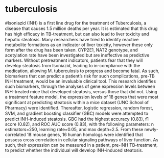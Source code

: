 # tuberculosis
#Isoniazid (INH) is a ﬁrst line drug for the treatment of Tuberculosis, a disease that causes 1.5 million deaths per year. It is estimated that this drug has high eﬃcacy in TB-treatment, but can also lead to liver toxicity and hepatic steatosis. Many researchers have tried to identify reactive metabolite formations as an indicator of liver toxicity, however these only form after the drug has been taken. CYP2E1, NAT2 genotype, and acetylation rate have been investigated but are ineffective as predictive markers. Without pretreatment indicators, patients fear that they will develop steatosis from Isoniazid, leading to in-compliance with the medication, allowing M. tuberculosis to progress and become fatal. As such, biomarkers that can predict a patient’s risk for such complications, pre-TB INH treatment, would be an invaluable clinical tool. This research identifies such biomarkers, through the analyses of gene expression levels between INH-treated mice that developed steatosis, versus those that did not. Using a treatment feature model, the expression levels of 18 genes that were most signiﬁcant at predicting steatosis within a mice dataset (UNC School of Pharmacy) were identified. Thereafter, logistic regression, random forest, SVM, and gradient boosting classiﬁer (GBC) models were attempted to predict INH-induced steatosis. GBC had the highest accuracy (0.83), f1 score (0.82), and ROC AUC score (0.83), with the following parameters: n estimators=250, learning rate=0.05, and max depth=2.5. From these newly-correlated 18 mouse genes, 16 human homologs were identified that possess cross correlation in cellular signaling pathways of liver function. As such, their expression can be measured in a patient, pre-INH TB-treatment, to predict whether the individual will develop INH-induced steatosis.
